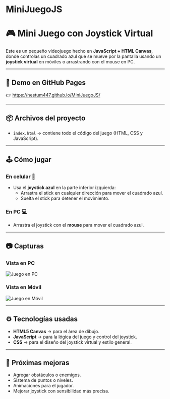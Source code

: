 # MiniJuegoJS


# 🎮 Mini Juego con Joystick Virtual

Este es un pequeño videojuego hecho en **JavaScript + HTML Canvas**, donde controlas un cuadrado azul que se mueve por la pantalla usando un **joystick virtual** en móviles o arrastrando con el mouse en PC.  

---

## 🚀 Demo en GitHub Pages
👉 
https://nestum447.github.io/MiniJuegoJS/

---

## 📦 Archivos del proyecto
- `index.html` → contiene todo el código del juego (HTML, CSS y JavaScript).

---

## 🕹️ Cómo jugar

### En celular 📱
- Usa el **joystick azul** en la parte inferior izquierda:  
  - Arrastra el stick en cualquier dirección para mover el cuadrado azul.  
  - Suelta el stick para detener el movimiento.  

### En PC 💻
- Arrastra el joystick con el **mouse** para mover el cuadrado azul.  

---

## 📷 Capturas
### Vista en PC
![Juego en PC](https://dummyimage.com/600x400/111/00f&text=MiniJuego+PC)

### Vista en Móvil
![Juego en Móvil](https://dummyimage.com/300x500/111/00f&text=MiniJuego+Movil)

---

## ⚙️ Tecnologías usadas
- **HTML5 Canvas** → para el área de dibujo.  
- **JavaScript** → para la lógica del juego y control del joystick.  
- **CSS** → para el diseño del joystick virtual y estilo general.  

---

## 📌 Próximas mejoras
- Agregar obstáculos o enemigos.  
- Sistema de puntos o niveles.  
- Animaciones para el jugador.  
- Mejorar joystick con sensibilidad más precisa.

